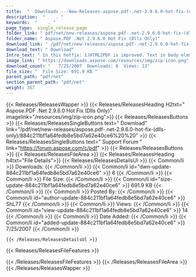 ```yaml
---
title:  "  Downloads ---New-Releases-aspose.pdf-.net-2.9.6.0-hot-fix-(dlls-only) . " 
description:  "    . " 
keywords:  "    . " 
page_type:  single_release_page
folder_link: " pdf/net/new-releases/aspose.pdf-.net-2.9.6.0-hot-fix-(dlls-only)/"
folder_name: " Aspose.PDF .Net 2.9.6.0 Hot Fix (Dlls Only)"
download_link: " /pdf/net/new-releases/aspose.pdf-.net-2.9.6.0-hot-fix-(dlls-only)/884c211bf1a64fedb8e5bd7a62e40ce6"
download_text: " Download"
Intro_text: " In this hotfix: 1)HTML2PDF is improved. Text in body element is supported; dfn..."
image_link: " https://downloads.aspose.com/resources/img/zip-icon.png"
download_count: "   7/25/2007  Downloads: 6  Views: 13"
file_size: "  File Size: 691.9 KB "
parent_path: "pdf/net"
section_parent_path: "pdf/net"
weight: 367 
---
```


{{< Releases/ReleasesWapper >}}
  {{< Releases/ReleasesHeading H2txt=" Aspose.PDF .Net 2.9.6.0 Hot Fix (Dlls Only)" imagelink="/resources/img/zip-icon.png">}}
  {{< Releases/ReleasesButtons >}}
    {{< Releases/ReleasesSingleButtons text=" Download" link="/pdf/net/new-releases/aspose.pdf-.net-2.9.6.0-hot-fix-(dlls-only)/884c211bf1a64fedb8e5bd7a62e40ce6%20%20" >}}
    {{< Releases/ReleasesSingleButtons text=" Support Forum " link="https://forum.aspose.com/c/pdf" >}}
  {{< Releases/ReleasesButtons >}}
  {{< Releases/ReleasesFileArea >}}
    {{< Releases/ReleasesHeading h4txt="File Details">}}
    {{< Releases/ReleasesDetailsUl >}}
            {{< Common/li  >}} Downloads: {{< /Common/li >}} 
      {{< Common/li id="dwn-update-884c211bf1a64fedb8e5bd7a62e40ce6" >}} 6 {{< /Common/li >}} 
      {{< Common/li  >}} File Size: {{< /Common/li >}} 
      {{< Common/li id="size-update-884c211bf1a64fedb8e5bd7a62e40ce6" >}} 691.9 KB {{< /Common/li >}} 
      {{< Common/li  >}} Posted By: {{< /Common/li >}} 
      {{< Common/li id="author-update-884c211bf1a64fedb8e5bd7a62e40ce6" >}} ShL77 {{< /Common/li >}} 
      {{< Common/li  >}} Views: {{< /Common/li >}} 
      {{< Common/li id="view-update-884c211bf1a64fedb8e5bd7a62e40ce6" >}} 14 {{< /Common/li >}} 
      {{< Common/li  >}} Date Added: {{< /Common/li >}} 
      {{< Common/li id="added-update-884c211bf1a64fedb8e5bd7a62e40ce6" >}} 7/25/2007 {{< /Common/li >}} 

    {{< /Releases/ReleasesDetailsUl >}}

  {{< Releases/ReleasesFileFeatures >}}
      
  {{< /Releases/ReleasesFileFeatures >}}
 {{< /Releases/ReleasesFileArea >}}
{{< /Releases/ReleasesWapper >}}


